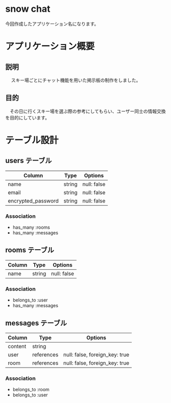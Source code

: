 
# snow chat

 今回作成したアプリケーション名になります。

 
# アプリケーション概要

## 説明
　
 スキー場ごとにチャット機能を用いた掲示板の制作をしました。
 
## 目的

　その日に行くスキー場を選ぶ際の参考にしてもらい、ユーザー同士の情報交換を目的にしています。


# テーブル設計


## users テーブル

| Column             | Type   | Options     |
| ------------------ | ------ | ----------- |
| name               | string | null: false |
| email              | string | null: false |
| encrypted_password | string | null: false |

### Association

- has_many :rooms
- has_many :messages

## rooms テーブル

| Column | Type   | Options     |
| ------ | ------ | ----------- |
| name   | string | null: false |

### Association

- belongs_to :user
- has_many :messages

## messages テーブル

| Column  | Type       | Options                        |
| ------- | ---------- | ------------------------------ |
| content | string     |                                |
| user    | references | null: false, foreign_key: true |
| room    | references | null: false, foreign_key: true |

### Association

- belongs_to :room
- belongs_to :user
